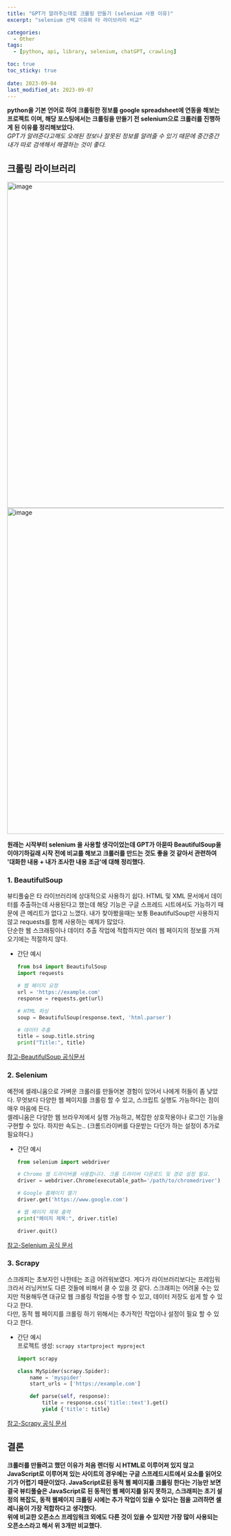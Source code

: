 ```yaml
---
title: "GPT가 알려주는데로 크롤링 만들기 (selenium 사용 이유)"
excerpt: "selenium 선택 이유와 타 라이브러리 비교"

categories:
  - Other
tags:
  - [python, api, library, selenium, chatGPT, crawling]

toc: true
toc_sticky: true
 
date: 2023-09-04
last_modified_at: 2023-09-07
---
```


**python을 기본 언어로 하여 크롤링한 정보를 google spreadsheet에 연동을 해보는 프로젝트 이며, 해당 포스팅에서는 크롤링을 만들기 전 selenium으로 크롤러를 진행하게 된 이유를 정리해보았다.**     
*GPT가 알려준다고해도 오래된 정보나 잘못된 정보를 알려줄 수 있기 때문에 중간중간 내가 따로 검색해서 해결하는 것이 좋다.*


## 크롤링 라이브러리
<img width="756" alt="image" src="https://github.com/sunmerrr/sunmerrr.github.io/assets/65106740/4b019765-715d-4868-b3d4-d1285829647c">
<img width="756" alt="image" src="https://github.com/sunmerrr/sunmerrr.github.io/assets/65106740/e4f4e0d5-0e98-427a-a52e-6271ee9affd1">

**원래는 시작부터 selenium 을 사용할 생각이었는데 GPT가 아묻따 BeautifulSoup을 이야기하길래 시작 전에 비교를 해보고 크롤러를 만드는 것도 좋을 것 같아서 관련하여 '대화한 내용 + 내가 조사한 내용 조금'에 대해 정리했다.**    


### 1. BeautifulSoup    
뷰티풀숲은 타 라이브러리에 상대적으로 사용하기 쉽다. HTML 및 XML 문서에서 데이터를 추출하는데 사용된다고 했는데 해당 기능은 구글 스프레드 시트에서도 가능하기 때문에 큰 메리트가 없다고 느꼈다. 내가 찾아봤을때는 보통 BeautifulSoup만 사용하지 않고 requests를 함께 사용하는 예제가 많았다.    
단순한 웹 스크래핑이나 데이터 추출 작업에 적합하지만 여러 웹 페이지의 정보를 가져오기에는 적절하지 않다.
- 간단 예시
  ```python
  from bs4 import BeautifulSoup
  import requests

  # 웹 페이지 요청
  url = 'https://example.com'
  response = requests.get(url)

  # HTML 파싱
  soup = BeautifulSoup(response.text, 'html.parser')

  # 데이터 추출
  title = soup.title.string
  print("Title:", title)
  ```
[참고-BeautifulSoup 공식문서](https://www.crummy.com/software/BeautifulSoup/bs4/doc/)

### 2. Selenium
예전에 셀레니움으로 가벼운 크롤러를 만들어본 경험이 있어서 나에게 허들이 좀 낮았다. 무엇보다 다양한 웹 페이지를 크롤링 할 수 있고, 스크립트 실행도 가능하다는 점이 매우 마음에 든다.    
셀레니움은 다양한 웹 브라우저에서 실행 가능하고, 복잡한 상호작용이나 로그인 기능을 구현할 수 있다.
하지만 속도는.. 
(크롬드라이버를 다운받는 다던가 하는 설정이 추가로 필요하다.)
- 간단 예시
  ```python
  from selenium import webdriver

  # Chrome 웹 드라이버를 사용합니다. 크롬 드라이버 다운로드 및 경로 설정 필요.
  driver = webdriver.Chrome(executable_path='/path/to/chromedriver')

  # Google 홈페이지 열기
  driver.get('https://www.google.com')

  # 웹 페이지 제목 출력
  print("페이지 제목:", driver.title)

  driver.quit()
  ```
[참고-Selenium 공식 문서](https://www.selenium.dev/documentation/webdriver/)

### 3. Scrapy
스크래피는 초보자인 나한테는 조금 어려워보였다. 게다가 라이브러리보다는 프레임워크라서 러닝커브도 다른 것들에 비해서 클 수 있을 것 같다. 스크래피는 어려울 수는 있지만 적용해두면 대규모 웹 크롤링 작업을 수행 할 수 있고, 데이터 저장도 쉽게 할 수 있다고 한다.    
다만, 동적 웹 페이지를 크롤링 하기 위해서는 추가적인 작업이나 설정이 필요 할 수 있다고 한다.
- 간단 예시      
  프로젝트 생성: `scrapy startproject myproject`      
  ```python
  import scrapy

  class MySpider(scrapy.Spider):
      name = 'myspider'
      start_urls = ['https://example.com']

      def parse(self, response):
          title = response.css('title::text').get()
          yield {'title': title}
  ``` 
[참고-Scrapy 공식 문서](https://docs.scrapy.org/en/latest/intro/examples.html)

## 결론
**크롤러를 만들려고 했던 이유가 처음 렌더링 시 HTML로 이루어져 있지 않고 JavaScript로 이루어져 있는 사이트의 경우에는 구글 스프레드시트에서 요소를 읽어오기가 어렵기 때문이었다. JavaScript로된 동적 웹 페이지를 크롤링 한다는 기능만 보면 결국 뷰티풀숲은 JavaScript로 된 동적인 웹 페이지를 읽지 못하고, 스크래피는 초기 설정의 복잡도, 동적 웹페이지 크롤링 시에는 추가 작업이 있을 수 있다는 점을 고려하면 셀레니움이 가장 적합하다고 생각했다.**      
**위에 비교한 오픈소스 프레임워크 외에도 다른 것이 있을 수 있지만 가장 많이 사용되는 오픈소스라고 해서 위 3개만 비교했다.**